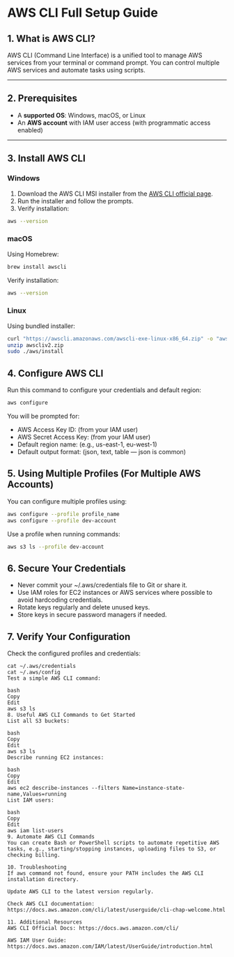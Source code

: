 
# AWS CLI Full Setup Guide

## 1. What is AWS CLI?

AWS CLI (Command Line Interface) is a unified tool to manage AWS services from your terminal or command prompt. You can control multiple AWS services and automate tasks using scripts.

---

## 2. Prerequisites

- A **supported OS**: Windows, macOS, or Linux
- An **AWS account** with IAM user access (with programmatic access enabled)

---

## 3. Install AWS CLI

### Windows

1. Download the AWS CLI MSI installer from the [AWS CLI official page](https://aws.amazon.com/cli/).
2. Run the installer and follow the prompts.
3. Verify installation:

```bash
aws --version
```
### macOS
Using Homebrew:
```bash
brew install awscli
```
Verify installation:
```bash
aws --version
```
### Linux 
Using bundled installer:
```bash
curl "https://awscli.amazonaws.com/awscli-exe-linux-x86_64.zip" -o "awscliv2.zip"
unzip awscliv2.zip
sudo ./aws/install
```
## 4. Configure AWS CLI
Run this command to configure your credentials and default region:
```bash
aws configure
```
You will be prompted for:
- AWS Access Key ID: (from your IAM user)
- AWS Secret Access Key: (from your IAM user)
- Default region name: (e.g., us-east-1, eu-west-1)
- Default output format: (json, text, table — json is common)

## 5. Using Multiple Profiles (For Multiple AWS Accounts)
You can configure multiple profiles using:
```bash
aws configure --profile profile_name
aws configure --profile dev-account
```
Use a profile when running commands:
```bash
aws s3 ls --profile dev-account
```
## 6. Secure Your Credentials
- Never commit your ~/.aws/credentials file to Git or share it.
-  Use IAM roles for EC2 instances or AWS services where possible to avoid hardcoding credentials.
- Rotate keys regularly and delete unused keys.
- Store keys in secure password managers if needed.

## 7. Verify Your Configuration
Check the configured profiles and credentials:
```
cat ~/.aws/credentials
cat ~/.aws/config
Test a simple AWS CLI command:

bash
Copy
Edit
aws s3 ls
8. Useful AWS CLI Commands to Get Started
List all S3 buckets:

bash
Copy
Edit
aws s3 ls
Describe running EC2 instances:

bash
Copy
Edit
aws ec2 describe-instances --filters Name=instance-state-name,Values=running
List IAM users:

bash
Copy
Edit
aws iam list-users
9. Automate AWS CLI Commands
You can create Bash or PowerShell scripts to automate repetitive AWS tasks, e.g., starting/stopping instances, uploading files to S3, or checking billing.

10. Troubleshooting
If aws command not found, ensure your PATH includes the AWS CLI installation directory.

Update AWS CLI to the latest version regularly.

Check AWS CLI documentation: https://docs.aws.amazon.com/cli/latest/userguide/cli-chap-welcome.html

11. Additional Resources
AWS CLI Official Docs: https://docs.aws.amazon.com/cli/

AWS IAM User Guide: https://docs.aws.amazon.com/IAM/latest/UserGuide/introduction.html




